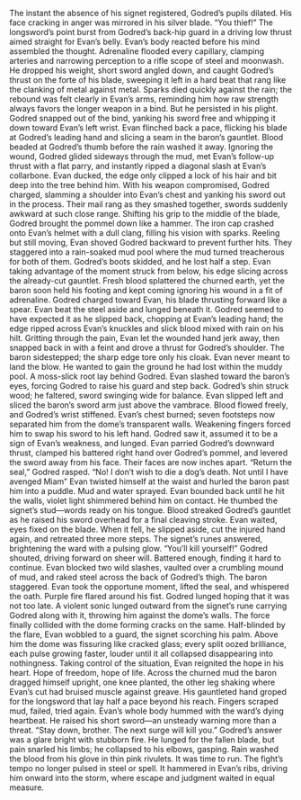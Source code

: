 The instant the absence of his signet registered, Godred’s pupils dilated. His face cracking in anger was mirrored in his silver blade.
“You thief!”
The longsword’s point burst from Godred’s back-hip guard in a driving low thrust aimed straight for Evan’s belly.
Evan’s body reacted before his mind assembled the thought. Adrenaline flooded every capillary, clamping arteries and narrowing perception to a rifle scope of steel and moonwash. 
He dropped his weight, short sword angled down, and caught Godred’s thrust on the forte of his blade, sweeping it left in a hard beat that rang like the clanking of metal against metal. 
Sparks died quickly against the rain; the rebound was felt clearly in Evan’s arms, reminding him how raw strength always favors the longer weapon in a bind. But he persisted in his plight.
Godred snapped out of the bind, yanking his sword free and whipping it down toward Evan’s left wrist. 
Evan flinched back a pace, flicking his blade at Godred’s leading hand and slicing a seam in the baron’s gauntlet. Blood beaded at Godred’s thumb before the rain washed it away.
Ignoring the wound, Godred glided sideways through the mud, met Evan’s follow-up thrust with a flat parry, and instantly ripped a diagonal slash at Evan’s collarbone. 
Evan ducked, the edge only clipped a lock of his hair and bit deep into the tree behind him.
With his weapon compromised, Godred charged, slamming a shoulder into Evan’s chest and yanking his sword out in the process. Their mail rang as they smashed together, swords suddenly awkward at such close range. 
Shifting his grip to the middle of the blade, Godred brought the pommel down like a hammer. The iron cap crashed onto Evan’s helmet with a dull clang, filling his vision with sparks.
Reeling but still moving, Evan shoved Godred backward to prevent further hits. They staggered into a rain-soaked mud pool where the mud turned treacherous for both of them.
Godred’s boots skidded, and he lost half a step. 
Evan taking advantage of the moment struck from below, his edge slicing across the already-cut gauntlet. Fresh blood splattered the churned earth, yet the baron soon held his footing and kept coming ignoring his wound in a fit of adrenaline.
Godred charged toward Evan, his blade thrusting forward like a spear. Evan beat the steel aside and lunged beneath it. 
Godred seemed to have expected it as he slipped back, chopping at Evan’s leading hand; the edge ripped across Evan’s knuckles and slick blood mixed with rain on his hilt.
Gritting through the pain, Evan let the wounded hand jerk away, then snapped back in with a feint and drove a thrust for Godred’s shoulder. The baron sidestepped; the sharp edge tore only his cloak. 
Evan never meant to land the blow. He wanted to gain the ground he had lost within the muddy pool. 
A moss-slick root lay behind Godred. Evan slashed toward the baron’s eyes, forcing Godred to raise his guard and step back. 
Godred’s shin struck wood; he faltered, sword swinging wide for balance. Evan slipped left and sliced the baron’s sword arm just above the vambrace. Blood flowed freely, and Godred’s wrist stiffened.
Evan’s chest burned; seven footsteps now separated him from the dome’s transparent walls. Weakening fingers forced him to swap his sword to his left hand. 
Godred saw it, assumed it to be a sign of Evan’s weakness, and lunged. Evan parried Godred’s downward thrust, clamped his battered right hand over Godred’s pommel, and levered the sword away from his face. 
Their faces are now inches apart.
“Return the seal,” Godred rasped.
“No! I don’t wish to die a dog’s death. Not until I have avenged Miam”
Evan twisted himself at the waist and hurled the baron past him into a puddle. Mud and water sprayed. Evan bounded back until he hit the walls, violet light shimmered behind him on contact. He thumbed the signet’s stud—words ready on his tongue.
Blood streaked Godred’s gauntlet as he raised his sword overhead for a final cleaving stroke. Evan waited, eyes fixed on the blade. When it fell, he slipped aside, cut the injured hand again, and retreated three more steps. The signet’s runes answered, brightening the ward with a pulsing glow.
“You’ll kill yourself!” Godred shouted, driving forward on sheer will. Battered enough, finding it hard to continue.
Evan blocked two wild slashes, vaulted over a crumbling mound of mud, and raked steel across the back of Godred’s thigh. The baron staggered. Evan took the opportune moment, lifted the seal, and whispered the oath.
Purple fire flared around his fist. 
Godred lunged hoping that it was not too late.
A violent sonic lunged outward from the signet’s rune carrying Godred along with it, throwing him against the dome’s walls. The force finally collided with the dome forming cracks on the same.
Half-blinded by the flare, Evan wobbled to a guard, the signet scorching his palm. Above him the dome was fissuring like cracked glass; every split oozed brilliance, each pulse growing faster, louder until it all collapsed disappearing into nothingness. 
Taking control of the situation, Evan reignited the hope in his heart. Hope of freedom, hope of life.
Across the churned mud the baron dragged himself upright, one knee planted, the other leg shaking where Evan’s cut had bruised muscle against greave. His gauntleted hand groped for the longsword that lay half a pace beyond his reach. Fingers scraped mud, failed, tried again.
Evan’s whole body hummed with the ward’s dying heartbeat. He raised his short sword—an unsteady warning more than a threat.
“Stay down, brother. The next surge will kill you.”
Godred’s answer was a glare bright with stubborn fire. He lunged for the fallen blade, but pain snarled his limbs; he collapsed to his elbows, gasping. Rain washed the blood from his glove in thin pink rivulets.
It was time to run.
The fight’s tempo no longer pulsed in steel or spell. It hammered in Evan’s ribs, driving him onward into the storm, where escape and judgment waited in equal measure.
